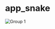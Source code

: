 # app_snake

![Group 1](https://user-images.githubusercontent.com/58886782/116276779-21884600-a785-11eb-9221-bfc3bd9f759c.jpg)
